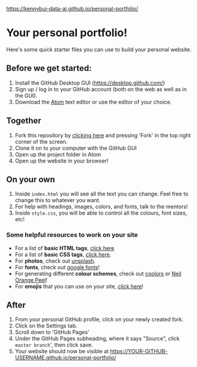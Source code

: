 https://kennybui-data-ai.github.io/personal-portfolio/

# Your personal portfolio!

Here's some quick starter files you can use to build your personal website.

## Before we get started:
1. Install the GitHub Desktop GUI (https://desktop.github.com/)
2. Sign up / log in to your GitHub account (both on the web as well as in the GUI).
3. Download the <a href="https://atom.io/">Atom</a> text editor or use the editor of your choice.

## Together
1. Fork this repository by <a href="https://github.com/swbloom/personal-portfolio">clicking here</a> and pressing 'Fork' in the top right corner of the screen.
2. Clone it on to your computer with the GitHub GUI
3. Open up the project folder in Atom
4. Open up the website in your browser!

## On your own
1. Inside `index.html` you will see all the text you can change. Feel free to change this to whatever you want.
2. For help with headings, images, colors, and fonts, talk to the mentors!
3. Inside `style.css`, you will be able to control all the colours, font sizes, etc! 

### Some helpful resources to work on your site
- For a list of **basic HTML tags**, <a href="https://www.w3schools.com/tags/ref_byfunc.asp">click here</a>
- For a list of **basic CSS tags**, <a href="http://web.simmons.edu/~grabiner/comm244/weekthree/css-basic-properties.html">click here</a>.
- For **photos**, check out <a href="https://unsplash.com/">unsplash</a>.
- For **fonts**, check out <a href="https://fonts.google.com/">google fonts</a>!
- For generating different **colour schemes**, check out <a href="https://coolors.co/app">coolors</a> or <a href="http://colours.neilorangepeel.com/">Neil Orange Peel</a>!
- For **emojis** that you can use on your site, <a href="http://classic.getemoji.com/">click here</a>!

## After
1. From your personal GitHub profile, click on your newly created fork.
2. Click on the Settings tab.
3. Scroll down to 'GitHub Pages'
4. Under the GitHub Pages subheading, where it says "Source", click `master branch`', then click save.
5. Your website should now be visible at https://YOUR-GITHUB-USERNAME.github.io/personal-portfolio/
